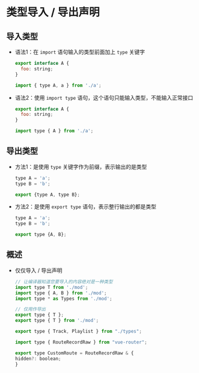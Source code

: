 # 类型导入 / 导出声明

## 导入类型

+ 语法1：在 `import` 语句输入的类型前面加上 `type` 关键字

  ```js
  export interface A {
    foo: string;
  }

  import { type A, a } from './a';
  ```

+ 语法2：使用 `import type` 语句，这个语句只能输入类型，不能输入正常接口

  ```js
  export interface A {
    foo: string;
  }

  import type { A } from './a';
  ```

## 导出类型

+ 方法1：是使用 `type` 关键字作为前缀，表示输出的是类型

  ```js
  type A = 'a';
  type B = 'b';

  export {type A, type B};
  ```

+ 方法2：是使用 `export type` 语句，表示整行输出的都是类型

  ```js
  type A = 'a';
  type B = 'b';

  export type {A, B};
  ```

## 概述

+ 仅仅导入 / 导出声明

  ```js
  // 让编译器知道您要导入的内容绝对是一种类型
  import type T from './mod';
  import type { A, B } from './mod';
  import type * as Types from './mod';

  // 仅用作导出
  export type { T };
  export type { T } from './mod';
  ```

  ```js
  export type { Track, Playlist } from "./types";
  ```

  ```js
  import type { RouteRecordRaw } from "vue-router";

  export type CustomRoute = RouteRecordRaw & {
  hidden?: boolean;
  }
  ```
